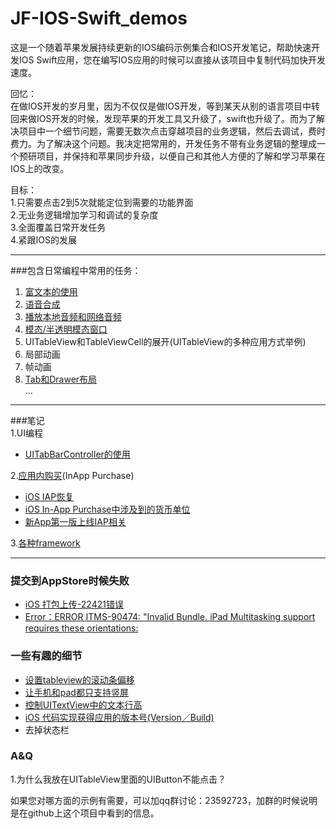 # JF-IOS-Swift_demos  
这是一个随着苹果发展持续更新的IOS编码示例集合和IOS开发笔记，帮助快速开发IOS Swift应用，您在编写IOS应用的时候可以直接从该项目中复制代码加快开发速度。  

回忆：  
在做IOS开发的岁月里，因为不仅仅是做IOS开发，等到某天从别的语言项目中转回来做IOS开发的时候，发现苹果的开发工具又升级了，swift也升级了。而为了解决项目中一个细节问题，需要无数次点击穿越项目的业务逻辑，然后去调试，费时费力。为了解决这个问题。我决定把常用的，开发任务不带有业务逻辑的整理成一个预研项目，并保持和苹果同步升级，以便自己和其他人方便的了解和学习苹果在IOS上的改变。  

目标：  
1.只需要点击2到5次就能定位到需要的功能界面  
2.无业务逻辑增加学习和调试的复杂度  
3.全面覆盖日常开发任务  
4.紧跟IOS的发展  

---
###包含日常编程中常用的任务： 
1. [富文本的使用](/IOSDemos/Controller/FullTextDemoViewController.swift)  
2. [语音合成](/IOSDemos/Controller/SpeechSynthesizerDemoViewController.swift)  
3. [播放本地音频和网络音频](/IOSDemos/Controller/PlayVoiceFormNetViewController.swift)  
4. [模态/半透明模态窗口](/IOSDemos/Controller/ModalViewController.swift)  
5. UITableView和TableViewCell的展开(UITableView的多种应用方式举例)  
6. 局部动画  
7. 帧动画  
8. [Tab和Drawer布局](/IOSDemos/ViewController.swift)  
...  


---
###笔记  
1.UI编程  
   * [UITabBarController的使用](/note/UIProgramme/UITabBarController.md)  

2.[应用内购买](/note/InAppPurchase.md)(InApp Purchase)  
   * [iOS IAP恢复](/note/InAppPurchase.md#restore)  
   * [iOS In-App Purchase中涉及到的货币单位](/note/InAppPurchase.md#money)   
   * [新App第一版上线IAP相关](/note/InAppPurchase.md#FirstAppVersion)   

3.[各种framework](/note/framework.md)  

---
### 提交到AppStore时候失败  
* [iOS 打包上传-22421错误](/note/SubmitToAppStore.md)  
* [Error：ERROR ITMS-90474: "Invalid Bundle. iPad Multitasking support requires these orientations:](/note/SubmitToAppStore.md)  
 

### 一些有趣的细节  
* [设置tableview的滚动条偏移](/note/SomeDetails.md#tableviewscrollindicator)  
* [让手机和pad都只支持竖屏](/note/SomeDetails.md#screenvertial)   
* [控制UITextView中的文本行高](/note/SomeDetails.md#setLineHeightforUITextView)  
* [iOS 代码实现获得应用的版本号(Version／Build)](/note/SomeDetails.md#getversionForApp)  
* 去掉状态栏  

### A&Q  
1.为什么我放在UITableView里面的UIButton不能点击？  


如果您对哪方面的示例有需要，可以加qq群讨论：23592723，加群的时候说明是在github上这个项目中看到的信息。
